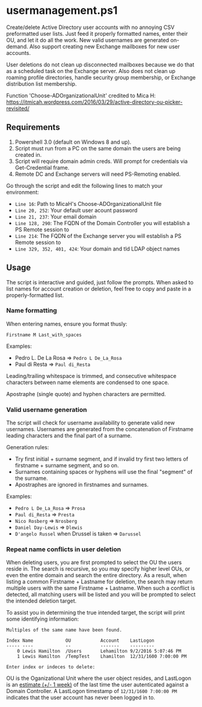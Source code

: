 # usermanagement.ps1
Create/delete Active Directory user accounts with no annoying CSV preformatted user lists. Just feed it properly formatted names, enter their OU, and let it do all the work. New valid usernames are generated on-demand. Also support creating new Exchange mailboxes for new user accounts. 

User deletions do not clean up disconnected mailboxes because we do that as a scheduled task on the Exchange server. Also does not clean up roaming profile directories, handle security group membership, or Exchange distribution list membership.

Function 'Choose-ADOrganizationalUnit' credited to Mica H: https://itmicah.wordpress.com/2016/03/29/active-directory-ou-picker-revisited/

## Requirements ##
1. Powershell 3.0 (default on Windows 8 and up).
2. Script must run from a PC on the same domain the users are being created in.
3. Script will require domain admin creds. Will prompt for credentials via Get-Credential frame.
4. Remote DC and Exchange servers will need PS-Remoting enabled.

Go through the script and edit the following lines to match your environment:

* <code>Line 16</code>: Path to MicaH's Choose-ADOrganizationalUnit file
* <code>Line 20, 252</code>: Your default user acount password  
* <code>Line 21, 237</code>: Your email domain  
* <code>Line 128, 290</code>: The FQDN of the Domain Controller you will establish a PS Remote session to
* <code>Line 214</code>: The FQDN of the Exchange server you will establish a PS Remote session to
* <code>Line 329, 352, 401, 424</code>: Your domain and tld LDAP object names  

## Usage ##

The script is interactive and guided, just follow the prompts. When asked to list names for account creation or deletion, feel free to copy and paste in a properly-formatted list.

### Name formatting ###

When entering names, ensure you format thusly: 

<code>Firstname M Last_with_spaces</code>

Examples:
* Pedro L. De La Rosa  => <code>Pedro L De_La_Rosa</code>
* Paul  di Resta => <code>Paul di_Resta</code>

Leading/trailing whitespace is trimmed, and consecutive whitespace characters between name elements are condensed to one space.

Apostraphe (single quote) and hyphen characters are permitted.

### Valid username generation ###

The script will check for username availability to generate valid new usernames. Usernames are generated from the concatenation of Firstname leading characters and the final part of a surname. 

Generation rules:
* Try first initial + surname segment, and if invalid try first two letters of firstname + surname segment, and so on.
* Surnames containing spaces or hyphens will use the final "segment" of the surname.
* Apostraphes are ignored in firstnames and surnames.

Examples:
* <code>Pedro L De_La_Rosa</code> => <code>Prosa</code>
* <code>Paul di_Resta</code> => <code>Presta</code>
* <code>Nico Rosberg</code> => <code>Nrosberg</code>
* <code>Daniel Day-Lewis</code> => <code>Dlewis</code>
* <code>D'angelo Russel</code> when Drussel is taken => <code>Darussel</code>

### Repeat name conflicts in user deletion ###

When deleting users, you are first prompted to select the OU the users reside in. The search is recursive, so you may specify higher level OUs, or even the entire domain and search the entire directory. As a result, when listing a common Firstname + Lastname for deletion, the search may return multiple users with the same Firstname + Lastname. When such a conflict is detected, all matching users will be listed and you will be prompted to select the intended deletion target.

To assist you in determining the true intended target, the script will print some identifying information:

```
Multiples of the same name have been found.

Index Name            OU           Account    LastLogon
----- ----            --           -------    ---------
    0 Lewis Hamilton  /Users       Lehamilton 9/2/2016 5:07:46 PM
    1 Lewis Hamilton  /TempTest    Lhamilton  12/31/1600 7:00:00 PM

Enter index or indeces to delete: 
```

OU is the Oganizational Unit where the user object resides, and LastLogon is an [estimate (+/- 1 week)](https://blogs.technet.microsoft.com/askds/2009/04/15/the-lastlogontimestamp-attribute-what-it-was-designed-for-and-how-it-works/) of the last time the user autenticated against a Domain Controller. A LastLogon timestamp of <code>12/31/1600 7:00:00 PM</code> indicates that the user account has never been logged in to.
